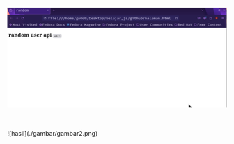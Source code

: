 ![polos](./gambar/Screenshot_2025-05-24_05-02-07.png)
<br>

<br>
<br>
![hasil](./gambar/gambar2.png)

